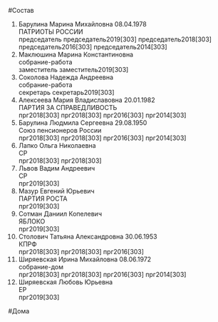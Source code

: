 #Состав  
1. Барулина Марина Михайловна 08.04.1978  
    ПАТРИОТЫ РОССИИ  
    председатель председатель2019[303] председатель2018[303] председатель2016[303] председатель2014[303]  
2. Маклюшина Марина Константиновна  
    собрание-работа  
    заместитель заместитель2019[303]  
3. Соколова Надежда Андреевна  
    собрание-работа  
    секретарь секретарь2019[303]  
4. Алексеева Мария Владиславовна 20.01.1982  
    ПАРТИЯ ЗА СПРАВЕДЛИВОСТЬ  
    прг2018[303] прг2018[303] прг2016[303] прг2014[303]  
5. Барулина Людмила Сергеевна 29.08.1950  
    Союз пенсионеров России  
    прг2018[303] прг2018[303] прг2016[303] прг2014[303]  
6. Лапко Ольга Николаевна  
    СР  
    прг2018[303] прг2018[303]  
7. Львов Вадим Андреевич  
    СР  
    прг2019[303]  
8. Мазур Евгений Юрьевич  
    ПАРТИЯ РОСТА  
    прг2019[303]  
9. Сотман Даниил Копелевич  
    ЯБЛОКО  
    прг2019[303]  
10. Столович Татьяна Александровна 30.06.1953  
    КПРФ  
    прг2018[303] прг2018[303] прг2016[303]  
11. Ширяевская Ирина Михайловна 08.06.1972  
    собрание-дом  
    прг2018[303] прг2018[303] прг2016[303] прг2014[303]  
12. Ширяевская Любовь Юрьевна  
    ЕР  
    прг2019[303]  
  
#Дома  
